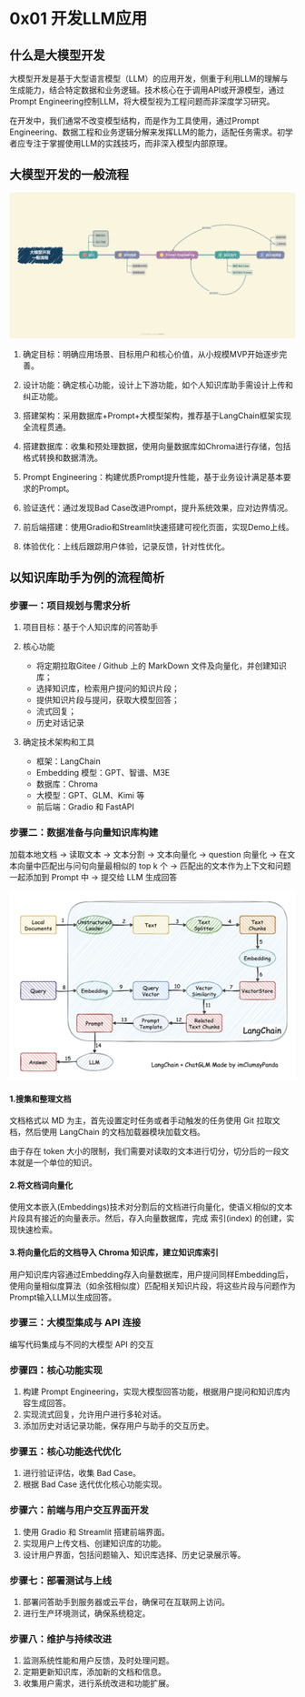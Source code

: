 # 0x01 开发LLM应用

## 什么是大模型开发

大模型开发是基于大型语言模型（LLM）的应用开发，侧重于利用LLM的理解与生成能力，结合特定数据和业务逻辑。技术核心在于调用API或开源模型，通过Prompt Engineering控制LLM，将大模型视为工程问题而非深度学习研究。

在开发中，我们通常不改变模型结构，而是作为工具使用，通过Prompt Engineering、数据工程和业务逻辑分解来发挥LLM的能力，适配任务需求。初学者应专注于掌握使用LLM的实践技巧，而非深入模型内部原理。

## 大模型开发的一般流程

![alt text](..\figure\0x01_Figure_00_LLM_developing_whole.png)

1. 确定目标：明确应用场景、目标用户和核心价值，从小规模MVP开始逐步完善。

2. 设计功能：确定核心功能，设计上下游功能，如个人知识库助手需设计上传和纠正功能。

3. 搭建架构：采用数据库+Prompt+大模型架构，推荐基于LangChain框架实现全流程贯通。

4. 搭建数据库：收集和预处理数据，使用向量数据库如Chroma进行存储，包括格式转换和数据清洗。

5. Prompt Engineering：构建优质Prompt提升性能，基于业务设计满足基本要求的Prompt。

6. 验证迭代：通过发现Bad Case改进Prompt，提升系统效果，应对边界情况。

7. 前后端搭建：使用Gradio和Streamlit快速搭建可视化页面，实现Demo上线。

8. 体验优化：上线后跟踪用户体验，记录反馈，针对性优化。

## 以知识库助手为例的流程简析

### 步骤一：项目规划与需求分析

1. 项目目标：基于个人知识库的问答助手

2. 核心功能

    * 将定期拉取Gitee / Github 上的 MarkDown 文件及向量化，并创建知识库；
    * 选择知识库，检索用户提问的知识片段；
    * 提供知识片段与提问，获取大模型回答；
    * 流式回复；
    * 历史对话记录

3. 确定技术架构和工具

    * 框架：LangChain
    * Embedding 模型：GPT、智谱、M3E
    * 数据库：Chroma
    * 大模型：GPT、GLM、Kimi 等
    * 前后端：Gradio 和 FastAPI

### 步骤二：数据准备与向量知识库构建

加载本地文档 -> 读取文本 -> 文本分割 -> 文本向量化 -> question 向量化 -> 在文本向量中匹配出与问句向量最相似的 top k 个 -> 匹配出的文本作为上下文和问题一起添加到 Prompt 中 -> 提交给 LLM 生成回答

![LangChain](..\figure\0x00_Figure_01_LANGCHAIN.png)

#### 1.搜集和整理文档

文档格式以 MD 为主，首先设置定时任务或者手动触发的任务使用 Git 拉取文档，然后使用 LangChain 的文档加载器模块加载文档。

由于存在 token 大小的限制，我们需要对读取的文本进行切分，切分后的一段文本就是一个单位的知识。

#### 2.将文档词向量化

使用文本嵌入(Embeddings)技术对分割后的文档进行向量化，使语义相似的文本片段具有接近的向量表示。然后，存入向量数据库，完成 索引(index) 的创建，实现快速检索。

#### 3.将向量化后的文档导入 Chroma 知识库，建立知识库索引

用户知识库内容通过Embedding存入向量数据库，用户提问同样Embedding后，使用向量相似度算法（如余弦相似度）匹配相关知识片段，将这些片段与问题作为Prompt输入LLM以生成回答。

### 步骤三：大模型集成与 API 连接

编写代码集成与不同的大模型 API 的交互

### 步骤四：核心功能实现

1. 构建 Prompt Engineering，实现大模型回答功能，根据用户提问和知识库内容生成回答。
2. 实现流式回复，允许用户进行多轮对话。
3. 添加历史对话记录功能，保存用户与助手的交互历史。

### 步骤五：核心功能迭代优化

1. 进行验证评估，收集 Bad Case。
2. 根据 Bad Case 迭代优化核心功能实现。

### 步骤六：前端与用户交互界面开发

1. 使用 Gradio 和 Streamlit 搭建前端界面。
2. 实现用户上传文档、创建知识库的功能。
3. 设计用户界面，包括问题输入、知识库选择、历史记录展示等。

### 步骤七：部署测试与上线

1. 部署问答助手到服务器或云平台，确保可在互联网上访问。
2. 进行生产环境测试，确保系统稳定。

### 步骤八：维护与持续改进

1. 监测系统性能和用户反馈，及时处理问题。
2. 定期更新知识库，添加新的文档和信息。
3. 收集用户需求，进行系统改进和功能扩展。
